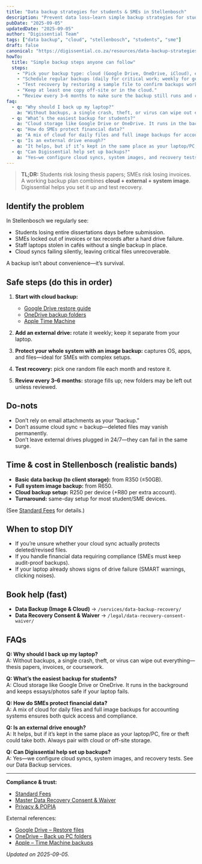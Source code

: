 ```yaml
---
title: "Data backup strategies for students & SMEs in Stellenbosch"
description: "Prevent data loss—learn simple backup strategies for students and SMEs in Stellenbosch. Cloud, external, and image backups explained."
pubDate: "2025-09-05"
updatedDate: "2025-09-05"
author: "Digissential Team"
tags: ["data backup", "cloud", "stellenbosch", "students", "sme"]
draft: false
canonical: "https://digissential.co.za/resources/data-backup-strategies-students-smes-stellenbosch/"
howTo:
  title: "Simple backup steps anyone can follow"
  steps:
    - "Pick your backup type: cloud (Google Drive, OneDrive, iCloud), external hard drive, or full system image."
    - "Schedule regular backups (daily for critical work; weekly for general use)."
    - "Test recovery by restoring a sample file to confirm backups work."
    - "Keep at least one copy off-site or in the cloud."
    - "Review every 3–6 months to make sure the backup still runs and covers new files."
faq:
  - q: "Why should I back up my laptop?"
    a: "Without backups, a single crash, theft, or virus can wipe out everything—thesis papers, invoices, or coursework."
  - q: "What’s the easiest backup for students?"
    a: "Cloud storage like Google Drive or OneDrive. It runs in the background and keeps essays/photos safe if your laptop fails."
  - q: "How do SMEs protect financial data?"
    a: "A mix of cloud for daily files and full image backups for accounting systems ensures both quick access and compliance."
  - q: "Is an external drive enough?"
    a: "It helps, but if it’s kept in the same place as your laptop/PC, fire or theft could take both. Always pair with cloud or off-site storage."
  - q: "Can Digissential help set up backups?"
    a: "Yes—we configure cloud syncs, system images, and recovery tests. See our Data Backup services."
---
```


> **TL;DR:** Students risk losing thesis papers; SMEs risk losing invoices. A working backup plan combines **cloud + external + system image**. Digissential helps you set it up and test recovery.

## Identify the problem

In Stellenbosch we regularly see:
- Students losing entire dissertations days before submission.  
- SMEs locked out of invoices or tax records after a hard drive failure.  
- Staff laptops stolen in cafés without a single backup in place.  
- Cloud syncs failing silently, leaving critical files unrecoverable.  

A backup isn’t about convenience—it’s survival.

## Safe steps (do this in order)

1. **Start with cloud backup:**  
   - [Google Drive restore guide](https://support.google.com/drive/answer/1716222)  
   - [OneDrive backup folders](https://support.microsoft.com/en-us/office/back-up-your-folders-with-onedrive)  
   - [Apple Time Machine](https://support.apple.com/en-za/guide/mac-help/mchlp1120/mac)  

2. **Add an external drive:** rotate it weekly; keep it separate from your laptop.  

3. **Protect your whole system with an image backup:** captures OS, apps, and files—ideal for SMEs with complex setups.  

4. **Test recovery:** pick one random file each month and restore it.  

5. **Review every 3–6 months:** storage fills up; new folders may be left out unless reviewed.  

## Do-nots

- Don’t rely on email attachments as your “backup.”  
- Don’t assume cloud sync = backup—deleted files may vanish permanently.  
- Don’t leave external drives plugged in 24/7—they can fail in the same surge.  

## Time & cost in Stellenbosch (realistic bands)

- **Basic data backup (to client storage):** from R350 (≤50GB).  
- **Full system image backup:** from R650.  
- **Cloud backup setup:** R250 per device (+R80 per extra account).  
- **Turnaround:** same-day setup for most student/SME devices.  

(See [Standard Fees](/legal/standard-fees/) for details.)  

## When to stop DIY

- If you’re unsure whether your cloud sync actually protects deleted/revised files.  
- If you handle financial data requiring compliance (SMEs must keep audit-proof backups).  
- If your laptop already shows signs of drive failure (SMART warnings, clicking noises).  

## Book help (fast)

- **Data Backup (Image & Cloud)** → `/services/data-backup-recovery/`  
- **Data Recovery Consent & Waiver** → `/legal/data-recovery-consent-waiver/`  

## FAQs

**Q: Why should I back up my laptop?**  
A: Without backups, a single crash, theft, or virus can wipe out everything—thesis papers, invoices, or coursework.

**Q: What’s the easiest backup for students?**  
A: Cloud storage like Google Drive or OneDrive. It runs in the background and keeps essays/photos safe if your laptop fails.

**Q: How do SMEs protect financial data?**  
A: A mix of cloud for daily files and full image backups for accounting systems ensures both quick access and compliance.

**Q: Is an external drive enough?**  
A: It helps, but if it’s kept in the same place as your laptop/PC, fire or theft could take both. Always pair with cloud or off-site storage.

**Q: Can Digissential help set up backups?**  
A: Yes—we configure cloud syncs, system images, and recovery tests. See our Data Backup services.

---

**Compliance & trust:**  
- [Standard Fees](/legal/standard-fees/)  
- [Master Data Recovery Consent & Waiver](/legal/data-recovery-consent-waiver/)  
- [Privacy & POPIA](/legal/privacy-popia-processing-notice/)  

External references:  
- [Google Drive – Restore files](https://support.google.com/drive/answer/1716222)  
- [OneDrive – Back up PC folders](https://support.microsoft.com/en-us/office/back-up-your-folders-with-onedrive)  
- [Apple – Time Machine backups](https://support.apple.com/en-za/guide/mac-help/mchlp1120/mac)  

*Updated on 2025-09-05.*
